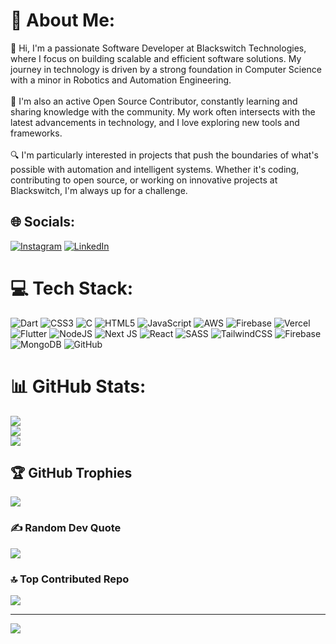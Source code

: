 # 💫 About Me:
👋 Hi, I'm a passionate Software Developer at Blackswitch Technologies, where I focus on building scalable and efficient software solutions. My journey in technology is driven by a strong foundation in Computer Science with a minor in Robotics and Automation Engineering.<br><br>🚀 I'm also an active Open Source Contributor, constantly learning and sharing knowledge with the community. My work often intersects with the latest advancements in technology, and I love exploring new tools and frameworks.<br><br>🔍 I'm particularly interested in projects that push the boundaries of what's possible with automation and intelligent systems. Whether it's coding, contributing to open source, or working on innovative projects at Blackswitch, I'm always up for a challenge.


## 🌐 Socials:
[![Instagram](https://img.shields.io/badge/Instagram-%23E4405F.svg?logo=Instagram&logoColor=white)](https://instagram.com/_ashishgeorge) [![LinkedIn](https://img.shields.io/badge/LinkedIn-%230077B5.svg?logo=linkedin&logoColor=white)](https://linkedin.com/in/ashishgeorge-) 

# 💻 Tech Stack:
![Dart](https://img.shields.io/badge/dart-%230175C2.svg?style=plastic&logo=dart&logoColor=white) ![CSS3](https://img.shields.io/badge/css3-%231572B6.svg?style=plastic&logo=css3&logoColor=white) ![C](https://img.shields.io/badge/c-%2300599C.svg?style=plastic&logo=c&logoColor=white) ![HTML5](https://img.shields.io/badge/html5-%23E34F26.svg?style=plastic&logo=html5&logoColor=white) ![JavaScript](https://img.shields.io/badge/javascript-%23323330.svg?style=plastic&logo=javascript&logoColor=%23F7DF1E) ![AWS](https://img.shields.io/badge/AWS-%23FF9900.svg?style=plastic&logo=amazon-aws&logoColor=white) ![Firebase](https://img.shields.io/badge/firebase-%23039BE5.svg?style=plastic&logo=firebase) ![Vercel](https://img.shields.io/badge/vercel-%23000000.svg?style=plastic&logo=vercel&logoColor=white) ![Flutter](https://img.shields.io/badge/Flutter-%2302569B.svg?style=plastic&logo=Flutter&logoColor=white) ![NodeJS](https://img.shields.io/badge/node.js-6DA55F?style=plastic&logo=node.js&logoColor=white) ![Next JS](https://img.shields.io/badge/Next-black?style=plastic&logo=next.js&logoColor=white) ![React](https://img.shields.io/badge/react-%2320232a.svg?style=plastic&logo=react&logoColor=%2361DAFB) ![SASS](https://img.shields.io/badge/SASS-hotpink.svg?style=plastic&logo=SASS&logoColor=white) ![TailwindCSS](https://img.shields.io/badge/tailwindcss-%2338B2AC.svg?style=plastic&logo=tailwind-css&logoColor=white) ![Firebase](https://img.shields.io/badge/firebase-a08021?style=plastic&logo=firebase&logoColor=ffcd34) ![MongoDB](https://img.shields.io/badge/MongoDB-%234ea94b.svg?style=plastic&logo=mongodb&logoColor=white) ![GitHub](https://img.shields.io/badge/github-%23121011.svg?style=plastic&logo=github&logoColor=white)
# 📊 GitHub Stats:
![](https://github-readme-stats.vercel.app/api?username=ashishgeorge-1&theme=dark&hide_border=false&include_all_commits=true&count_private=true)<br/>
![](https://github-readme-streak-stats.herokuapp.com/?user=ashishgeorge-1&theme=dark&hide_border=false)<br/>
![](https://github-readme-stats.vercel.app/api/top-langs/?username=ashishgeorge-1&theme=dark&hide_border=false&include_all_commits=true&count_private=true&layout=compact)

## 🏆 GitHub Trophies
![](https://github-profile-trophy.vercel.app/?username=ashishgeorge-1&theme=radical&no-frame=false&no-bg=false&margin-w=4)

### ✍️ Random Dev Quote
![](https://quotes-github-readme.vercel.app/api?type=horizontal&theme=radical)

### 🔝 Top Contributed Repo
![](https://github-contributor-stats.vercel.app/api?username=ashishgeorge-1&limit=5&theme=dark&combine_all_yearly_contributions=true)

---
[![](https://visitcount.itsvg.in/api?id=ashishgeorge-1&icon=2&color=0)](https://visitcount.itsvg.in)

<!-- Proudly created with GPRM ( https://gprm.itsvg.in ) -->

